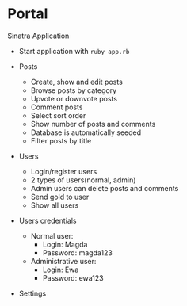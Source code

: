 # Portal

Sinatra Application

* Start application with `ruby app.rb`


* Posts
  * Create, show and edit posts
  * Browse posts by category
  * Upvote or downvote posts
  * Comment posts
  * Select sort order
  * Show number of posts and comments
  * Database is automatically seeded
  * Filter posts by title
  
    
* Users
  * Login/register users
  * 2 types of users(normal, admin)
  * Admin users can delete posts and comments
  * Send gold to user
  * Show all users
  
  
* Users credentials
  * Normal user:
    * Login: Magda
    * Password: magda123
  * Administrative user:
    * Login: Ewa
    * Password: ewa123
    
    
* Settings

